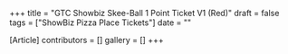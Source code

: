 +++
title = "GTC Showbiz Skee-Ball 1 Point Ticket V1 (Red)"
draft = false
tags = ["ShowBiz Pizza Place Tickets"]
date = ""

[Article]
contributors = []
gallery = []
+++